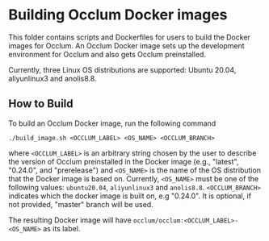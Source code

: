 # Building Occlum Docker images

This folder contains scripts and Dockerfiles for users to build the Docker images
for Occlum. An Occlum Docker image sets up the development environment for
Occlum and also gets Occlum preinstalled.

Currently, three Linux OS distributions are supported: Ubuntu 20.04, aliyunlinux3 and anolis8.8.

## How to Build

To build an Occlum Docker image, run the following command
```
./build_image.sh <OCCLUM_LABEL> <OS_NAME> <OCCLUM_BRANCH>
```
where `<OCCLUM_LABEL>` is an arbitrary string chosen by the user to
describe the version of Occlum preinstalled in the Docker image
(e.g., "latest", "0.24.0", and "prerelease") and `<OS_NAME>` is the
name of the OS distribution that the Docker image is based on.
Currently, `<OS_NAME>` must be one of the following values:
`ubuntu20.04`, `aliyunlinux3` and `anolis8.8`.
`<OCCLUM_BRANCH>` indicates which the docker image is built on, e.g "0.24.0".
It is optional, if not provided, "master" branch will be used.

The resulting Docker image will have `occlum/occlum:<OCCLUM_LABEL>-<OS_NAME>` as its label.
